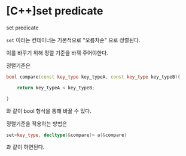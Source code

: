 # [C++]set predicate

 set predicate



`set` 이라는 컨테이너는 기본적으로 "오름차순" 으로 정렬된다.



이를 바꾸기 위해 정렬 기준을 바꿔 주어야한다.



정렬기준은

```c++
bool compare(const key_type key_typeA, const key_type key_typeB){

	return key_typeA < key_typeB;

}
```

와 같이 bool 형식을 통해 바꿀 수 있다.



정렬기준을 적용하는 방법은



```c++
set<key_type, decltype(&compare)> a(&compare)
```

과 같이 하면된다.
